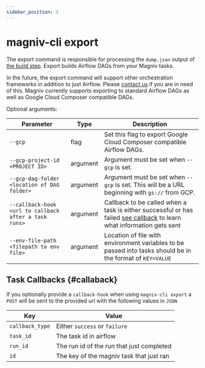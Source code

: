 ```yaml
---
sidebar_position: 3
---
```


# magniv-cli export

The export command is responsible for processing the `dump.json` output of [the build step](./build). Export builds Airflow DAGs from your Magniv tasks.

In the future, the export command will support other orchestration frameworks in addition to just Airflow. Please [contact us](mailto:hello@magniv.io) if you are in need of this. Magniv currently supports exporting to standard Airflow DAGs as well as Google Cloud Composer compatible DAGs.

Optional arguments:

|Parameter|Type|Description|
|---------|----|-----------|
|`--gcp`    | flag | Set this flag to export Google Cloud Composer compatible Airflow DAGs.|
|`--gcp-project-id <PROJECT ID>` | argument | Argument must be set when `--gcp` is set. |
|`--gcp-dag-folder <location of DAG folder>`|argument| Argument must be set when `--gcp` is set. This will be a URL beginning with `gs://` from GCP. | 
|`--callback-hook <url to callback after a task runs>`|argument| Callback to be called when a task is either successful or has failed [see callback](#callback) to learn what information gets sent| 
|`--env-file-path <filepath to env file>`|argument| Location of file with environment variables to be passed into tasks should be in the format of `KEY=VALUE`|


## Task Callbacks {#callaback} 

If you optionally provide a `callback-hook` when using `magniv-cli export` a `POST` will be sent to the provided url with the following values in `JSON` 

|Key|Value|
|---|-----|
|`callback_type`| Either `success` or `failure`|
|`task_id`|The task id in airflow|
|`run_id`| The run id of the run that just completed|
|`id`| The key of the magniv task that just ran| 
